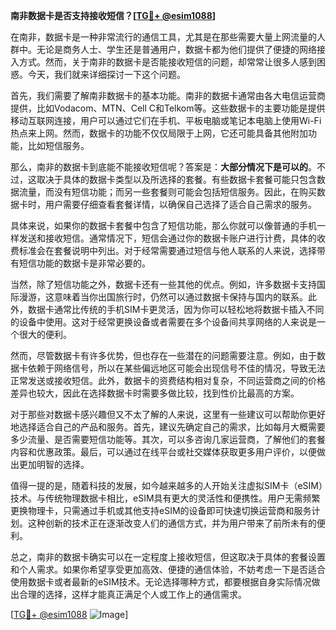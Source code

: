 **南非数据卡是否支持接收短信？[[TG💪+ @esim1088](https://t.me/s/esim1088)]**

在南非，数据卡是一种非常流行的通信工具，尤其是在那些需要大量上网流量的人群中。无论是商务人士、学生还是普通用户，数据卡都为他们提供了便捷的网络接入方式。然而，关于南非的数据卡是否能接收短信的问题，却常常让很多人感到困惑。今天，我们就来详细探讨一下这个问题。

首先，我们需要了解南非数据卡的基本功能。南非的数据卡通常由各大电信运营商提供，比如Vodacom、MTN、Cell C和Telkom等。这些数据卡的主要功能是提供移动互联网连接，用户可以通过它们在手机、平板电脑或笔记本电脑上使用Wi-Fi热点来上网。然而，数据卡的功能不仅仅局限于上网，它还可能具备其他附加功能，比如短信服务。

那么，南非的数据卡到底能不能接收短信呢？答案是：**大部分情况下是可以的**。不过，这取决于具体的数据卡类型以及所选择的套餐。有些数据卡套餐可能只包含数据流量，而没有短信功能；而另一些套餐则可能会包括短信服务。因此，在购买数据卡时，用户需要仔细查看套餐详情，以确保自己选择了适合自己需求的服务。

具体来说，如果你的数据卡套餐中包含了短信功能，那么你就可以像普通的手机一样发送和接收短信。通常情况下，短信会通过你的数据卡账户进行计费，具体的收费标准会在套餐说明中列出。对于经常需要通过短信与他人联系的人来说，选择带有短信功能的数据卡是非常必要的。

当然，除了短信功能之外，数据卡还有一些其他的优点。例如，许多数据卡支持国际漫游，这意味着当你出国旅行时，仍然可以通过数据卡保持与国内的联系。此外，数据卡通常比传统的手机SIM卡更灵活，因为你可以轻松地将数据卡插入不同的设备中使用。这对于经常更换设备或者需要在多个设备间共享网络的人来说是一个很大的便利。

然而，尽管数据卡有许多优势，但也存在一些潜在的问题需要注意。例如，由于数据卡依赖于网络信号，所以在某些偏远地区可能会出现信号不佳的情况，导致无法正常发送或接收短信。此外，数据卡的资费结构相对复杂，不同运营商之间的价格差异也较大，因此在选择数据卡时需要多做比较，找到性价比最高的方案。

对于那些对数据卡感兴趣但又不太了解的人来说，这里有一些建议可以帮助你更好地选择适合自己的产品和服务。首先，建议先确定自己的需求，比如每月大概需要多少流量、是否需要短信功能等。其次，可以多咨询几家运营商，了解他们的套餐内容和优惠政策。最后，可以通过在线平台或社交媒体获取更多用户评价，以便做出更加明智的选择。

值得一提的是，随着科技的发展，如今越来越多的人开始关注虚拟SIM卡（eSIM）技术。与传统物理数据卡相比，eSIM具有更大的灵活性和便携性。用户无需频繁更换物理卡，只需通过手机或其他支持eSIM的设备即可快速切换运营商和服务计划。这种创新的技术正在逐渐改变人们的通信方式，并为用户带来了前所未有的便利。

总之，南非的数据卡确实可以在一定程度上接收短信，但这取决于具体的套餐设置和个人需求。如果你希望享受更加高效、便捷的通信体验，不妨考虑一下是否适合使用数据卡或者最新的eSIM技术。无论选择哪种方式，都要根据自身实际情况做出合理的选择，这样才能真正满足个人或工作上的通信需求。

[[TG💪+ @esim1088](https://t.me/s/esim1088) ![Image](https://i.postimg.cc/4NQfJmqS/Snipaste-2025-05-13-00-14-12.png)]